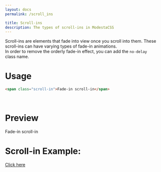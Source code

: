 ```yaml
---
layout: docs
permalink: /scroll_ins

title: Scroll-ins
description: The types of scroll-ins in ModestaCSS
---
```

Scroll-ins are elements that fade into view once you scroll into them. These scroll-ins can have varying types of fade-in animations.  
In order to remove the orderly fade-in effect, you can add the `no-delay` class name.

# Usage
```html
<span class="scroll-in">Fade-in scroll-in</span>
```
<br>

# Preview
<a class="btn emerald scroll-in">Fade-in scroll-in</a>

# Scroll-in Example:
[Click here](../examples/scroll_in)